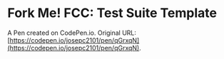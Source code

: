 # Fork Me! FCC: Test Suite Template

A Pen created on CodePen.io. Original URL: [https://codepen.io/josepc2101/pen/qGrxqN](https://codepen.io/josepc2101/pen/qGrxqN).

